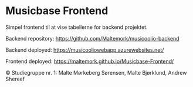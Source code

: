 # Musicbase Frontend

Simpel frontend til at vise tabellerne for backend projektet.

Backend repository: https://github.com/Maltemork/musicoolio-backend

Backend deployed: https://musicooliowebapp.azurewebsites.net/

Frontend deployed: https://maltemork.github.io/Musicbase-Frontend/

© Studiegruppe nr. 1: Malte Mørkeberg Sørensen, Malte Bjørklund, Andrew Shereef
